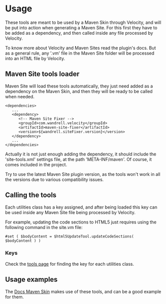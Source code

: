 # Usage

These tools are meant to be used by a Maven Skin through Velocity, and will be put into action when generating a Maven Site. For this first they have to be added as a dependency, and then called inside any file processed by Velocity.

To know more about Velocity and Maven Sites read the plugin's docs. But as a general rule, any '.vm' file in the Maven Site folder will be processed into an HTML file by Velocity.

## Maven Site tools loader

Maven Site will load these tools automatically, they just need added as a dependency on the Maven Skin, and then they will be ready to be called when needed.

```
<dependencies>
   ...
   <dependency>
      <!-- Maven Site Fixer -->
      <groupId>com.wandrell.velocity</groupId>
      <artifactId>maven-site-fixer</artifactId>
      <version>${wandrell.siteFixer.version}</version>
   </dependency>
   ...
</dependencies>
```

Actually it is not just enough adding the dependency, it should include the 'site-tools.xml' settings file, at the path 'META-INF/maven'. Of course, it comes included in the project.

Try to use the latest Maven Site plugin version, as the tools won't work in all the versions due to various compatibility issues.

## Calling the tools

Each utilities class has a key assigned, and after being loaded this key can be used inside any Maven Site file being processed by Velocity.


For example, updating the code sections to HTML5 just requires using the following command in the site.vm file:

```
#set ( $bodyContent = $html5UpdateTool.updateCodeSections( $bodyContent ) )
```

### Keys

Check the [tools page][tools] for finding the key for each utilities class.

## Usage examples

The [Docs Maven Skin][docs-skin] makes use of these tools, and can be a good example for them.

[html5-update-javadoc]: ./apidocs/com/wandrell/velocity/tool/HTML5UpdateUtils.html
[html-utils-javadoc]: ./apidocs/com/wandrell/velocity/tool/HTMLUtils.html
[menu-utils-javadoc]: ./apidocs/com/wandrell/velocity/tool/MenuUtils.html
[site-utils-javadoc]: ./apidocs/com/wandrell/velocity/tool/SiteUtils.html
[skin-config-javadoc]: ./apidocs/com/wandrell/velocity/tool/SkinConfigUtils.html

[tools]: ./tools.html

[docs-skin]: https://github.com/Bernardo-MG/docs-maven-skin